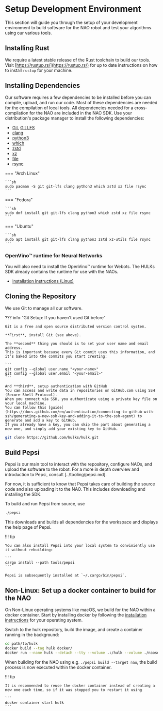 # Setup Development Environment


This section will guide you through the setup of your development environment to build software for the NAO robot and test your algorithms using our various tools.

## Installing Rust

We require a latest stable release of the Rust toolchain to build our tools.
Visit [https://rustup.rs/](https://rustup.rs/) for up to date instructions on how to install `rustup` for your machine.

## Installing Dependencies

Our software requires a few dependencies to be installed before you can compile, upload, and run our code.
Most of these dependencies are needed for the compilation of local tools.
All dependencies needed for a cross-compilation for the NAO are included in the NAO SDK.
Use your distribution's package manager to install the following dependencies:

- [Git](https://git-scm.com/), [Git LFS](https://git-lfs.com/)
- [clang](https://clang.llvm.org/)
- [python3](https://www.python.org/)
- [which](https://carlowood.github.io/which/)
- [zstd](http://www.zstd.net/)
- [xz](https://tukaani.org/xz/)
- [file](https://darwinsys.com/file/)
- [rsync](https://rsync.samba.org/)

=== "Arch Linux"

    ```sh
    sudo pacman -S git git-lfs clang python3 which zstd xz file rsync
    ```

=== "Fedora"

    ```sh
    sudo dnf install git git-lfs clang python3 which zstd xz file rsync
    ```

=== "Ubuntu"

    ```sh
    sudo apt install git git-lfs clang python3 zstd xz-utils file rsync
    ```
### OpenVino:tm: runtime for Neural Networks

You will also need to install the OpenVino:tm: runtime for Webots. The HULKs SDK already contains the runtime for use with the NAOs.
- [Installation Instructions (Linux)](https://docs.openvino.ai/2024/get-started/install-openvino/install-openvino-linux.html)

## Cloning the Repository

We use Git to manage all our software.

??? info "Git Setup: If you haven't used Git before"

    Git is a free and open source distributed version control system.

    **First**, install Git (see above).

    The **second** thing you should is to set your user name and email address.
    This is important because every Git commit uses this information, and it’s baked into the commits you start creating:

    ```
    git config --global user.name "<your-name>"
    git config --global user.email "<your-email>"
    ```

    And **third**, setup authentication with GitHub
    You can access and write data in repositories on GitHub.com using SSH (Secure Shell Protocol).
    When you connect via SSH, you authenticate using a private key file on your local machine.
    You can follow this [guide](https://docs.github.com/en/authentication/connecting-to-github-with-ssh/generating-a-new-ssh-key-and-adding-it-to-the-ssh-agent) to generate and add a key to GitHub.
    If you already have a key, you can skip the part about generating a new one, and simply add your existing key to GitHub.

```sh
git clone https://github.com/hulks/hulk.git
```

## Build Pepsi

Pepsi is our main tool to interact with the repository, configure NAOs, and upload the software to the robot.
For a more in depth overview and introduction to Pepsi, consult [../tooling/pepsi.md].

For now, it is sufficient to know that Pepsi takes care of building the source code and also uploading it to the NAO.
This includes downloading and installing the SDK.

To build and run Pepsi from source, use

```sh
./pepsi
```

This downloads and builds all dependencies for the workspace and displays the help page of Pepsi.

!!! tip

    You can also install Pepsi into your local system to conviniently use it without rebuilding:

    ```
    cargo install --path tools/pepsi
    ```

    Pepsi is subsequently installed at `~/.cargo/bin/pepsi`.


## Non-Linux: Set up a docker container to build for the NAO

On Non-Linux operating systems like macOS, we build for the NAO within a docker container.
Start by installing docker by following the [installation instructions](https://docs.docker.com/engine/install/) for your operating system.

Switch to the hulk repository, build the image, and create a container running in the background:

```sh
cd path/to/hulk
docker build --tag hulk docker/
docker run --name hulk --detach --tty --volume .:/hulk --volume ./naosdk/:/naosdk hulk /bin/sh
```

When building for the NAO using e.g. `./pepsi build --target nao`, the build process is now executed within the docker container.

!!! tip

    It is recommended to reuse the docker container instead of creating a new one each time, so if it was stopped you to restart it using

    ```
    docker container start hulk
    ```

